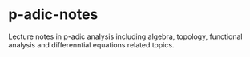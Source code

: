 # p-adic-notes
Lecture notes in p-adic analysis including algebra, topology, functional analysis and differenntial equations related topics.
